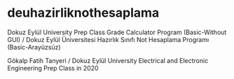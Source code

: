 # deuhazirliknothesaplama
 Dokuz Eylül University Prep Class Grade Calculator Program (Basic-Without GUI) / Dokuz Eylül Üniversitesi Hazırlık Sınıfı Not Hesaplama Programı (Basic-Arayüzsüz)
<p> Gökalp Fatih Tanyeri / Dokuz Eylül University Electrical and Electronic Engineering Prep Class in 2020 </p>
